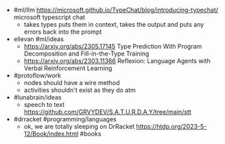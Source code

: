 - #ml/llm https://microsoft.github.io/TypeChat/blog/introducing-typechat/ microsoft typescript chat
	- takes types puts them in context, takes the output and puts any errors back into the prompt
- ellevan #ml/ideas
	- https://arxiv.org/abs/2305.17145 Type Prediction With Program Decomposition and Fill-in-the-Type Training
	- https://arxiv.org/abs/2303.11366 Reflexion: Language Agents with Verbal Reinforcement Learning
- #protoflow/work
	- nodes should have a wire method
	- activities shouldn't exist as they do atm
- #lunabrain/ideas
	- speech to text https://github.com/GRVYDEV/S.A.T.U.R.D.A.Y/tree/main/stt
- #drracket #programming/languages
	- ok, we are totally sleeping on DrRacket https://htdp.org/2023-5-12/Book/index.html #books
